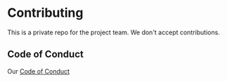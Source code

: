 # Contributing

This is a private repo for the project team. We don't accept contributions.

## Code of Conduct

Our [Code of Conduct](https://opensource.microsoft.com/codeofconduct/)
